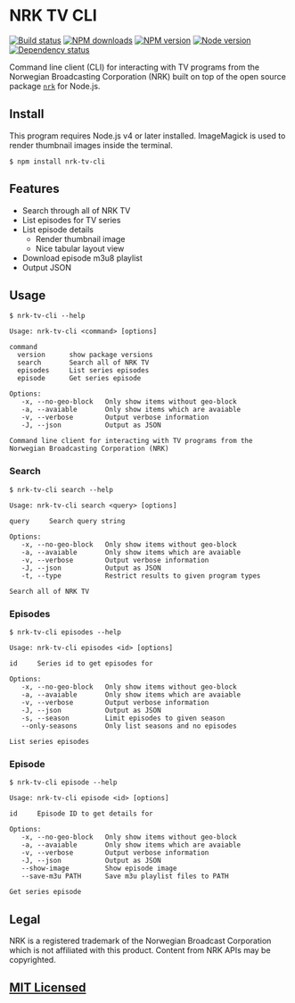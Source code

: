 # NRK TV CLI

[![Build status](https://img.shields.io/wercker/ci/567f216a1e29124443152a2e.svg "Build status")](https://app.wercker.com/project/bykey/2e67fadd89cd086636c37bdfccdb0e96)
[![NPM downloads](https://img.shields.io/npm/dm/nrk-tv-cli.svg "NPM downloads")](https://www.npmjs.com/package/nrk-tv-cli)
[![NPM version](https://img.shields.io/npm/v/nrk-tv-cli.svg "NPM version")](https://www.npmjs.com/package/nrk-tv-cli)
[![Node version](https://img.shields.io/node/v/nrk-tv-cli.svg "Node version")](https://www.npmjs.com/package/nrk-tv-cli)
[![Dependency status](https://img.shields.io/david/Starefossen/nrk-tv-cli.svg "Dependency status")](https://david-dm.org/Starefossen/nrk-tv-cli)

Command line client (CLI) for interacting with TV programs from the Norwegian
Broadcasting Corporation (NRK) built on top of the open source package
[`nrk`](https://github.com/Starefossen/node-nrk) for Node.js.

## Install

This program requires Node.js v4 or later installed. ImageMagick is used to
render thumbnail images inside the terminal.

```console
$ npm install nrk-tv-cli
```

## Features

* Search through all of NRK TV
* List episodes for TV series
* List episode details
  * Render thumbnail image
  * Nice tabular layout view
* Download episode m3u8 playlist
* Output JSON

## Usage

```console
$ nrk-tv-cli --help

Usage: nrk-tv-cli <command> [options]

command     
  version      show package versions
  search       Search all of NRK TV
  episodes     List series episodes
  episode      Get series episode

Options:
   -x, --no-geo-block   Only show items without geo-block
   -a, --avaiable       Only show items which are avaiable
   -v, --verbose        Output verbose information
   -J, --json           Output as JSON

Command line client for interacting with TV programs from the Norwegian Broadcasting Corporation (NRK)
```

### Search

```console
$ nrk-tv-cli search --help

Usage: nrk-tv-cli search <query> [options]

query     Search query string

Options:
   -x, --no-geo-block   Only show items without geo-block
   -a, --avaiable       Only show items which are avaiable
   -v, --verbose        Output verbose information
   -J, --json           Output as JSON
   -t, --type           Restrict results to given program types

Search all of NRK TV
```

### Episodes

```console
$ nrk-tv-cli episodes --help

Usage: nrk-tv-cli episodes <id> [options]

id     Series id to get episodes for

Options:
   -x, --no-geo-block   Only show items without geo-block
   -a, --avaiable       Only show items which are avaiable
   -v, --verbose        Output verbose information
   -J, --json           Output as JSON
   -s, --season         Limit episodes to given season
   --only-seasons       Only list seasons and no episodes

List series episodes
```

### Episode

```console
$ nrk-tv-cli episode --help

Usage: nrk-tv-cli episode <id> [options]

id     Episode ID to get details for

Options:
   -x, --no-geo-block   Only show items without geo-block
   -a, --avaiable       Only show items which are avaiable
   -v, --verbose        Output verbose information
   -J, --json           Output as JSON
   --show-image         Show episode image
   --save-m3u PATH      Save m3u playlist files to PATH

Get series episode
```

## Legal

NRK is a registered trademark of the Norwegian Broadcast Corporation which is
not affiliated with this product. Content from NRK APIs may be copyrighted.

## [MIT Licensed](https://github.com/Starefossen/nrk-tv-cli/blob/master/LICENSE)